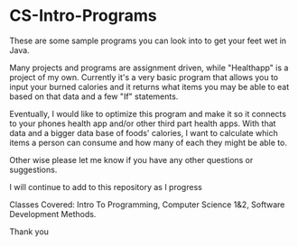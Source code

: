 # CS-Intro-Programs
These are some sample programs you can 
look into to get your feet wet in Java. 

Many projects and programs are assignment driven, while "Healthapp" 
is a project of my own. Currently it's a very basic program that 
allows you to input your burned calories and it returns what items 
you may be able to eat based on that data and a few "If" statements.

Eventually, I would like to optimize this program and make it so it
connects to your phones health app and/or other third part health 
apps. With that data and a bigger data base of foods' calories, I want 
to calculate which items a person can consume and how many of each 
they might be able to. 

Other wise please let me know if you have 
any other questions or suggestions. 

I will continue to add to this repository as I progress

Classes Covered: Intro To Programming, Computer Science 1&2, Software Development Methods.


Thank you
